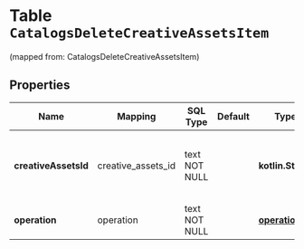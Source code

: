 
# Table `CatalogsDeleteCreativeAssetsItem`
(mapped from: CatalogsDeleteCreativeAssetsItem)

## Properties
Name | Mapping | SQL Type | Default | Type | Description | Notes
---- | ------- | -------- | ------- | ---- | ----------- | -----
**creativeAssetsId** | creative_assets_id | text NOT NULL |  | **kotlin.String** | The catalog creative assets id in the merchant namespace | 
**operation** | operation | text NOT NULL |  | [**operation**](#Operation) |  | 




